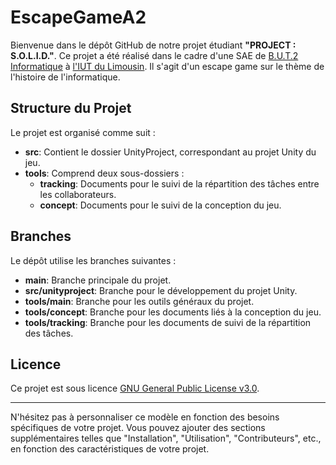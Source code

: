 # EscapeGameA2

Bienvenue dans le dépôt GitHub de notre projet étudiant **"PROJECT : S.O.L.I.D."**. Ce projet a été réalisé dans le cadre d'une SAE de [B.U.T.2 Informatique](https://www.iut.unilim.fr/les-formations/but/informatique/) à [l'IUT du Limousin](https://www.iut.unilim.fr). Il s'agit d'un escape game sur le thème de l'histoire de l'informatique.

## Structure du Projet

Le projet est organisé comme suit :

- **src**: Contient le dossier UnityProject, correspondant au projet Unity du jeu.
- **tools**: Comprend deux sous-dossiers :
  - **tracking**: Documents pour le suivi de la répartition des tâches entre les collaborateurs.
  - **concept**: Documents pour le suivi de la conception du jeu.

## Branches

Le dépôt utilise les branches suivantes :

- **main**: Branche principale du projet.
- **src/unityproject**: Branche pour le développement du projet Unity.
- **tools/main**: Branche pour les outils généraux du projet.
- **tools/concept**: Branche pour les documents liés à la conception du jeu.
- **tools/tracking**: Branche pour les documents de suivi de la répartition des tâches.

## Licence

Ce projet est sous licence [GNU General Public License v3.0](./LICENSE).

---

N'hésitez pas à personnaliser ce modèle en fonction des besoins spécifiques de votre projet. Vous pouvez ajouter des sections supplémentaires telles que "Installation", "Utilisation", "Contributeurs", etc., en fonction des caractéristiques de votre projet.
